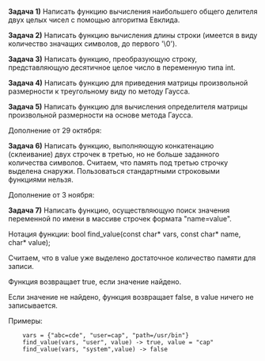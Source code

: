 **Задача 1)** Написать функцию вычисления наибольшего общего делителя двух целых чисел с помощью алгоритма Евклида.

**Задача 2)** Написать функцию вычисления длины строки (имеется в виду количество значащих символов, до первого '\0').

**Задача 3)** Написать функцию, преобразующую строку, представляющую десятичное целое число в переменную типа int.

**Задача 4)** Написать функцию для приведения матрицы произвольной размерности к
треугольному виду по методу Гаусса.

**Задача 5)** Написать функцию для вычисления определителя матрицы произвольной
размерности на основе метода Гаусса.

Дополнение от 29 октября:

**Задача 6)** Написать функцию, выполняющую конкатенацию (склеивание) двух строчек в третью, но не больше заданного количества символов. Считаем, что память под третью строчку выделена снаружи. Пользоваться стандартными строковыми функциями нельзя.

Дополнение от 3 ноября:

**Задача 7)** Написать функцию, осуществляющую поиск значения переменной по имени в массиве строчек формата "name=value". 

Нотация функции:
bool find_value(const char* vars, const char* name, char* value);

Считаем, что в value уже выделено достаточное количество памяти для записи.

Функция возвращает true, если значение найдено.

Если значение не найдено, функция возвращает false, в value ничего не записывается.

Примеры:
``` 
	vars = {"abc=cde", "user=cap", "path=/usr/bin"}
    find_value(vars, "user", value) -> true, value = "cap"
    find_value(vars, "system",value) -> false
```
